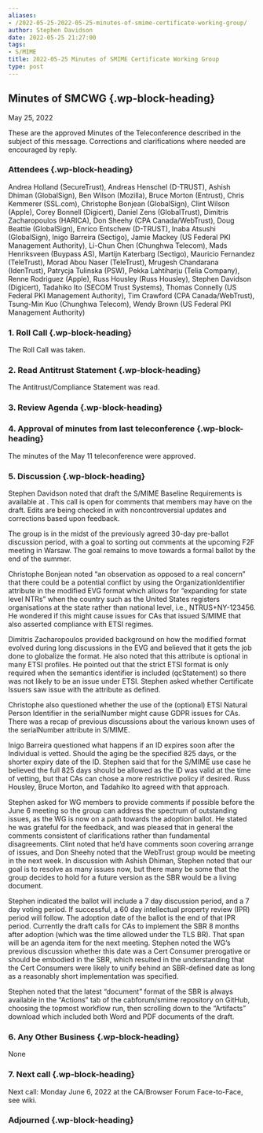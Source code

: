 ```yaml
---
aliases:
- /2022-05-25-2022-05-25-minutes-of-smime-certificate-working-group/
author: Stephen Davidson
date: 2022-05-25 21:27:00
tags:
- S/MIME
title: 2022-05-25 Minutes of SMIME Certificate Working Group 
type: post
---
```


## Minutes of SMCWG {.wp-block-heading}

May 25, 2022

These are the approved Minutes of the Teleconference described in the subject of this message. Corrections and clarifications where needed are encouraged by reply.

### Attendees {.wp-block-heading}

Andrea Holland (SecureTrust), Andreas Henschel (D-TRUST), Ashish Dhiman (GlobalSign), Ben Wilson (Mozilla), Bruce Morton (Entrust), Chris Kemmerer (SSL.com), Christophe Bonjean (GlobalSign), Clint Wilson (Apple), Corey Bonnell (Digicert), Daniel Zens (GlobalTrust), Dimitris Zacharopoulos (HARICA), Don Sheehy (CPA Canada/WebTrust), Doug Beattie (GlobalSign), Enrico Entschew (D-TRUST), Inaba Atsushi (GlobalSign), Inigo Barreira (Sectigo), Jamie Mackey (US Federal PKI Management Authority), Li-Chun Chen (Chunghwa Telecom), Mads Henriksveen (Buypass AS), Martijn Katerbarg (Sectigo), Mauricio Fernandez (TeleTrust), Morad Abou Naser (TeleTrust), Mrugesh Chandarana (IdenTrust), Patrycja Tulinska (PSW), Pekka Lahtiharju (Telia Company), Renne Rodriguez (Apple), Russ Housley (Russ Housley), Stephen Davidson (Digicert), Tadahiko Ito (SECOM Trust Systems), Thomas Connelly (US Federal PKI Management Authority), Tim Crawford (CPA Canada/WebTrust), Tsung-Min Kuo (Chunghwa Telecom), Wendy Brown (US Federal PKI Management Authority)

### 1. Roll Call {.wp-block-heading}

The Roll Call was taken.

### 2. Read Antitrust Statement {.wp-block-heading}

The Antitrust/Compliance Statement was read.

### 3. Review Agenda {.wp-block-heading}

### 4. Approval of minutes from last teleconference {.wp-block-heading}

The minutes of the May 11 teleconference were approved.

### 5. Discussion {.wp-block-heading}

Stephen Davidson noted that draft the S/MIME Baseline Requirements is available at . This call is open for comments that members may have on the draft. Edits are being checked in with noncontroversial updates and corrections based upon feedback.

The group is in the midst of the previously agreed 30-day pre-ballot discussion period, with a goal to sorting out comments at the upcoming F2F meeting in Warsaw. The goal remains to move towards a formal ballot by the end of the summer.

Christophe Bonjean noted “an observation as opposed to a real concern” that there could be a potential conflict by using the OrganizationIdentifier attribute in the modified EVG format which allows for “expanding for state level NTRs” when the country such as the United States registers organisations at the state rather than national level, i.e., NTRUS+NY-123456. He wondered if this might cause issues for CAs that issued S/MIME that also asserted compliance with ETSI regimes.

Dimitris Zacharopoulos provided background on how the modified format evolved during long discussions in the EVG and believed that it gets the job done to globalize the format. He also noted that this attribute is optional in many ETSI profiles. He pointed out that the strict ETSI format is only required when the semantics identifier is included (qcStatement) so there was not likely to be an issue under ETSI. Stephen asked whether Certificate Issuers saw issue with the attribute as defined.

Christophe also questioned whether the use of the (optional) ETSI Natural Person Identifier in the serialNumber might cause GDPR issues for CAs. There was a recap of previous discussions about the various known uses of the serialNumber attribute in S/MIME.

Inigo Barreira questioned what happens if an ID expires soon after the Individual is vetted. Should the aging be the specified 825 days, or the shorter expiry date of the ID. Stephen said that for the S/MIME use case he believed the full 825 days should be allowed as the ID was valid at the time of vetting, but that CAs can chose a more restrictive policy if desired. Russ Housley, Bruce Morton, and Tadahiko Ito agreed with that approach.

Stephen asked for WG members to provide comments if possible before the June 6 meeting so the group can address the spectrum of outstanding issues, as the WG is now on a path towards the adoption ballot. He stated he was grateful for the feedback, and was pleased that in general the comments consistent of clarifications rather than fundamental disagreements. Clint noted that he’d have comments soon covering arrange of issues, and Don Sheehy noted that the WebTrust group would be meeting in the next week. In discussion with Ashish Dhiman, Stephen noted that our goal is to resolve as many issues now, but there many be some that the group decides to hold for a future version as the SBR would be a living document.

Stephen indicated the ballot will include a 7 day discussion period, and a 7 day voting period. If successful, a 60 day intellectual property review (IPR) period will follow. The adoption date of the ballot is the end of that IPR period. Currently the draft calls for CAs to implement the SBR 8 months after adoption (which was the time allowed under the TLS BR). That span will be an agenda item for the next meeting. Stephen noted the WG’s previous discussion whether this date was a Cert Consumer prerogative or should be embodied in the SBR, which resulted in the understanding that the Cert Consumers were likely to unify behind an SBR-defined date as long as a reasonably short implementation was specified.

Stephen noted that the latest “document” format of the SBR is always available in the “Actions” tab of the cabforum/smime repository on GitHub, choosing the topmost workflow run, then scrolling down to the “Artifacts” download which included both Word and PDF documents of the draft.

### 6. Any Other Business {.wp-block-heading}

None

### 7. Next call {.wp-block-heading}

Next call: Monday June 6, 2022 at the CA/Browser Forum Face-to-Face, see wiki.

### Adjourned {.wp-block-heading}